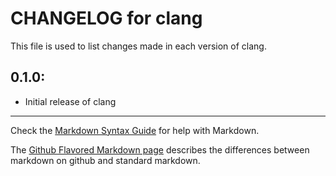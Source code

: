 # CHANGELOG for clang

This file is used to list changes made in each version of clang.

## 0.1.0:

* Initial release of clang

- - -
Check the [Markdown Syntax Guide](http://daringfireball.net/projects/markdown/syntax) for help with Markdown.

The [Github Flavored Markdown page](http://github.github.com/github-flavored-markdown/) describes the differences between markdown on github and standard markdown.
